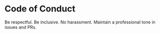 # Code of Conduct
Be respectful. Be inclusive. No harassment. Maintain a professional tone in issues and PRs.
